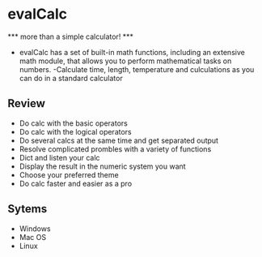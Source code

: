 # evalCalc
*** more than a simple calculator! ***

- evalCalc has a set of built-in math functions, including an extensive math module, that allows you to perform mathematical tasks on numbers.
-Calculate time, length, temperature and culculations as you can do in a standard calculator

## Review
+ Do calc with the basic operators
+ Do calc with the logical operators
+ Do several calcs at the same time and get separated output
+ Resolve complicated prombles with a variety of functions
+ Dict and listen your calc
+ Display the result in the numeric system you want
+ Choose your preferred theme
+ Do calc faster and easier as a pro


## Sytems
- Windows
- Mac OS
- Linux
